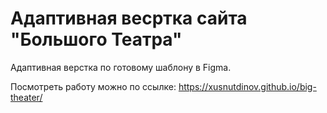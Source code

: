 # Адаптивная весртка сайта "Большого Театра"

Адаптивная верстка по готовому шаблону в Figma.

Посмотреть работу можно по ссылке: https://xusnutdinov.github.io/big-theater/
